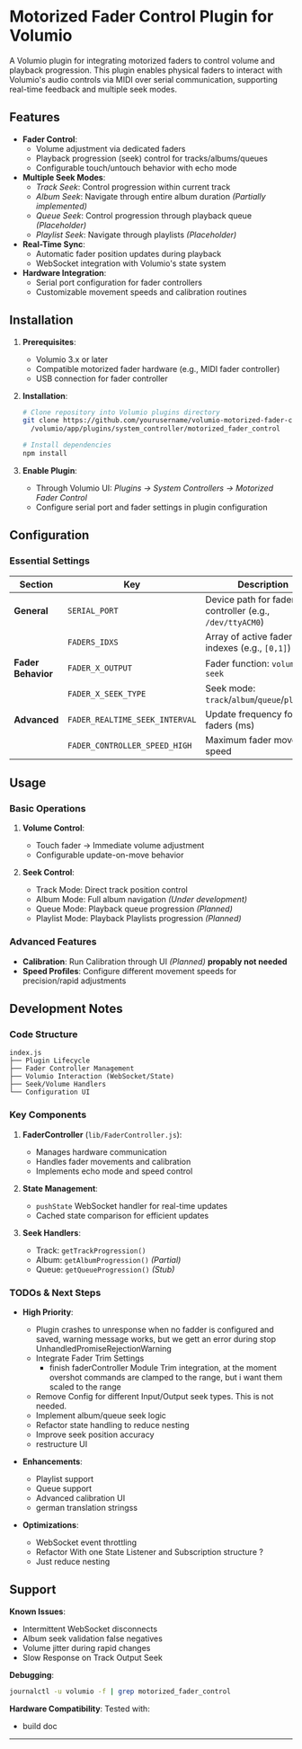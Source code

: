 # Motorized Fader Control Plugin for Volumio

A Volumio plugin for integrating motorized faders to control volume and playback progression. 
This plugin enables physical faders to interact with Volumio's audio controls via MIDI over serial communication,
supporting real-time feedback and multiple seek modes.


## Features

- **Fader Control**: 
  - Volume adjustment via dedicated faders
  - Playback progression (seek) control for tracks/albums/queues
  - Configurable touch/untouch behavior with echo mode
- **Multiple Seek Modes**:
  - *Track Seek*: Control progression within current track
  - *Album Seek*: Navigate through entire album duration *(Partially implemented)*
  - *Queue Seek*: Control progression through playback queue *(Placeholder)*
  - *Playlist Seek*: Navigate through playlists *(Placeholder)*
- **Real-Time Sync**:
  - Automatic fader position updates during playback
  - WebSocket integration with Volumio's state system
- **Hardware Integration**:
  - Serial port configuration for fader controllers
  - Customizable movement speeds and calibration routines

## Installation

1. **Prerequisites**:
   - Volumio 3.x or later
   - Compatible motorized fader hardware (e.g., MIDI fader controller)
   - USB connection for fader controller

2. **Installation**:
   ```bash
   # Clone repository into Volumio plugins directory
   git clone https://github.com/yourusername/volumio-motorized-fader-control.git \
     /volumio/app/plugins/system_controller/motorized_fader_control
   
   # Install dependencies
   npm install
   ```

3. **Enable Plugin**:
   - Through Volumio UI: *Plugins → System Controllers → Motorized Fader Control*
   - Configure serial port and fader settings in plugin configuration

## Configuration

### Essential Settings

| Section | Key | Description |
|---------|-----|-------------|
| **General** | `SERIAL_PORT` | Device path for fader controller (e.g., `/dev/ttyACM0`) |
|         | `FADERS_IDXS` | Array of active fader indexes (e.g., `[0,1]`) |
| **Fader Behavior** | `FADER_X_OUTPUT` | Fader function: `volume` or `seek` |
|                 | `FADER_X_SEEK_TYPE` | Seek mode: `track`/`album`/`queue`/`playlist` |
| **Advanced** | `FADER_REALTIME_SEEK_INTERVAL` | Update frequency for seek faders (ms) |
|             | `FADER_CONTROLLER_SPEED_HIGH` | Maximum fader movement speed |

## Usage

### Basic Operations
1. **Volume Control**:
   - Touch fader → Immediate volume adjustment
   - Configurable update-on-move behavior

2. **Seek Control**:
   - Track Mode: Direct track position control
   - Album Mode: Full album navigation *(Under development)*
   - Queue Mode: Playback queue progression *(Planned)*
   - Playlist Mode: Playback Playlists progression *(Planned)*

### Advanced Features
- **Calibration**: Run Calibration through UI *(Planned)* **propably not needed**
- **Speed Profiles**: Configure different movement speeds for precision/rapid adjustments

## Development Notes

### Code Structure
```
index.js
├── Plugin Lifecycle
├── Fader Controller Management
├── Volumio Interaction (WebSocket/State)
├── Seek/Volume Handlers
└── Configuration UI
```

### Key Components
1. **FaderController** (`lib/FaderController.js`):
   - Manages hardware communication
   - Handles fader movements and calibration
   - Implements echo mode and speed control

2. **State Management**:
   - `pushState` WebSocket handler for real-time updates
   - Cached state comparison for efficient updates

3. **Seek Handlers**:
   - Track: `getTrackProgression()`
   - Album: `getAlbumProgression()` *(Partial)*
   - Queue: `getQueueProgression()` *(Stub)*

### TODOs & Next Steps
- **High Priority**:
  - Plugin crashes to unresponse when no fadder is configured and saved, warning message works, but we gett an error during stop UnhandledPromiseRejectionWarning
  - Integrate Fader Trim Settings
      - finish faderController Module Trim integration, at the moment overshot commands are clamped to the range, but i want them scaled to the range
  - Remove Config for different Input/Output seek types. This is not needed.
  - Implement album/queue seek logic
  - Refactor state handling to reduce nesting
  - Improve seek position accuracy
  - restructure UI

- **Enhancements**:
  - Playlist support
  - Queue support
  - Advanced calibration UI
  - german translation stringss

- **Optimizations**:
  - WebSocket event throttling
  - Refactor With one State Listener and Subscription structure ?
  - Just reduce nesting

## Support

**Known Issues**:
- Intermittent WebSocket disconnects
- Album seek validation false negatives
- Volume jitter during rapid changes
- Slow Response on Track Output Seek

**Debugging**:
```bash
journalctl -u volumio -f | grep motorized_fader_control
```

**Hardware Compatibility**:
Tested with:
- build doc
---
